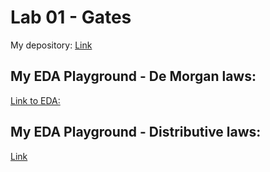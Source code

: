 # Lab 01 - Gates

My depository:
[Link](https://github.com/xhroch01/Digital-electronics-1)

## My EDA Playground - De Morgan laws:
[Link to EDA:](https://www.edaplayground.com/x/aMPV)

## My EDA Playground - Distributive laws:
[Link]()
